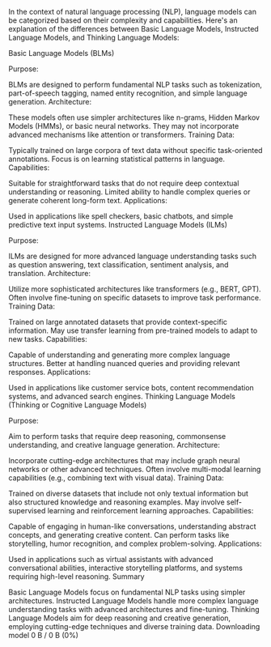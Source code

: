 In the context of natural language processing (NLP), language models can be categorized based on their complexity and capabilities. Here's an explanation of the differences between Basic Language Models, Instructed Language Models, and Thinking Language Models:

Basic Language Models (BLMs)

Purpose:

BLMs are designed to perform fundamental NLP tasks such as tokenization, part-of-speech tagging, named entity recognition, and simple language generation.
Architecture:

These models often use simpler architectures like n-grams, Hidden Markov Models (HMMs), or basic neural networks.
They may not incorporate advanced mechanisms like attention or transformers.
Training Data:

Typically trained on large corpora of text data without specific task-oriented annotations.
Focus is on learning statistical patterns in language.
Capabilities:

Suitable for straightforward tasks that do not require deep contextual understanding or reasoning.
Limited ability to handle complex queries or generate coherent long-form text.
Applications:

Used in applications like spell checkers, basic chatbots, and simple predictive text input systems.
Instructed Language Models (ILMs)

Purpose:

ILMs are designed for more advanced language understanding tasks such as question answering, text classification, sentiment analysis, and translation.
Architecture:

Utilize more sophisticated architectures like transformers (e.g., BERT, GPT).
Often involve fine-tuning on specific datasets to improve task performance.
Training Data:

Trained on large annotated datasets that provide context-specific information.
May use transfer learning from pre-trained models to adapt to new tasks.
Capabilities:

Capable of understanding and generating more complex language structures.
Better at handling nuanced queries and providing relevant responses.
Applications:

Used in applications like customer service bots, content recommendation systems, and advanced search engines.
Thinking Language Models (Thinking or Cognitive Language Models)

Purpose:

Aim to perform tasks that require deep reasoning, commonsense understanding, and creative language generation.
Architecture:

Incorporate cutting-edge architectures that may include graph neural networks or other advanced techniques.
Often involve multi-modal learning capabilities (e.g., combining text with visual data).
Training Data:

Trained on diverse datasets that include not only textual information but also structured knowledge and reasoning examples.
May involve self-supervised learning and reinforcement learning approaches.
Capabilities:

Capable of engaging in human-like conversations, understanding abstract concepts, and generating creative content.
Can perform tasks like storytelling, humor recognition, and complex problem-solving.
Applications:

Used in applications such as virtual assistants with advanced conversational abilities, interactive storytelling platforms, and systems requiring high-level reasoning.
Summary

Basic Language Models focus on fundamental NLP tasks using simpler architectures.
Instructed Language Models handle more complex language understanding tasks with advanced architectures and fine-tuning.
Thinking Language Models aim for deep reasoning and creative generation, employing cutting-edge techniques and diverse training data.
Downloading model
0 B / 0 B (0%)
